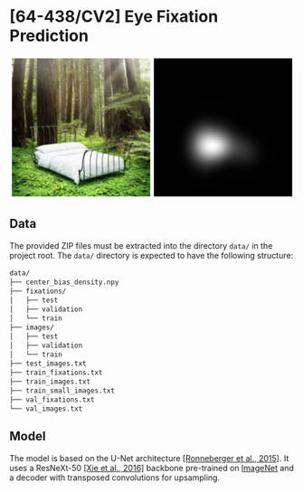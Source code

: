 # [64-438/CV2] Eye Fixation Prediction


![eye fixation sample](rsc/fixation_example.png "A sample from the eye fixation dataset")


## Data
The provided ZIP files must be extracted into the directory `data/` in the project root. The `data/` directory is expected to have the following structure:

```
data/
├── center_bias_density.npy
├── fixations/
│   ├── test
│   ├── validation
│   └── train
├── images/
│   ├── test
│   ├── validation
│   └── train
├── test_images.txt
├── train_fixations.txt
├── train_images.txt
├── train_small_images.txt
├── val_fixations.txt
└── val_images.txt
```

## Model
The model is based on the U-Net architecture [[Ronneberger et al., 2015]](https://arxiv.org/abs/1505.04597). It uses a ResNeXt-50 [[Xie et al., 2016]](https://arxiv.org/abs/1611.05431v2) backbone pre-trained on [ImageNet](https://www.image-net.org) and a decoder with transposed convolutions for upsampling.